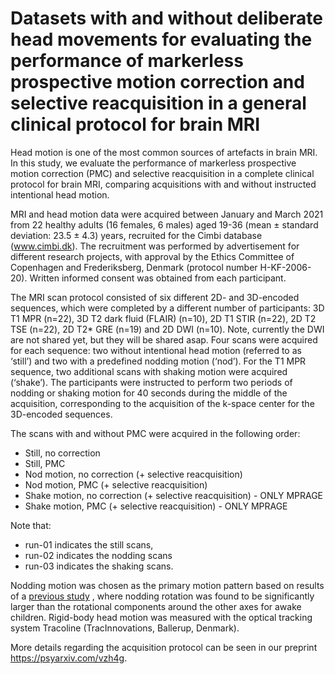 # Datasets with and without deliberate head movements for evaluating the performance of markerless prospective motion correction and selective reacquisition in a general clinical protocol for brain MRI

Head motion is one of the most common sources of artefacts in brain MRI. In this
study, we evaluate the performance of markerless prospective motion correction
(PMC) and selective reacquisition in a complete clinical protocol for brain MRI,
comparing acquisitions with and without instructed intentional head motion.

MRI and head motion data were acquired between January and March 2021 from 22
healthy adults (16 females, 6 males) aged 19-36 (mean ± standard deviation: 23.5
± 4.3) years, recruited for the Cimbi database (www.cimbi.dk). The recruitment
was performed by advertisement for different research projects, with approval by
the Ethics Committee of Copenhagen and Frederiksberg, Denmark (protocol number
H-KF-2006-20). Written informed consent was obtained from each participant.

The MRI scan protocol consisted of six different 2D- and 3D-encoded sequences,
which were completed by a different number of participants: 3D T1 MPR (n=22), 3D
T2 dark fluid (FLAIR) (n=10), 2D T1 STIR (n=22), 2D T2 TSE (n=22), 2D T2\* GRE
(n=19) and 2D DWI (n=10). Note, currently the DWI are not shared yet, but they
will be shared asap. Four scans were acquired for each sequence: two without
intentional head motion (referred to as ‘still’) and two with a predefined
nodding motion (‘nod’). For the T1 MPR sequence, two additional scans with
shaking motion were acquired (‘shake’). The participants were instructed to
perform two periods of nodding or shaking motion for 40 seconds during the
middle of the acquisition, corresponding to the acquisition of the k-space
center for the 3D-encoded sequences.

The scans with and without PMC were acquired in the following order:

- Still, no correction
- Still, PMC
- Nod motion, no correction (+ selective reacquisition)
- Nod motion, PMC (+ selective reacquisition)
- Shake motion, no correction (+ selective reacquisition) - ONLY MPRAGE
- Shake motion, PMC (+ selective reacquisition) - ONLY MPRAGE

Note that:
- run-01 indicates the still scans, 
- run-02 indicates the nodding scans 
- run-03 indicates the shaking scans.

Nodding motion was chosen as the primary motion pattern based on results of a
[previous study](https://www.frontiersin.org/articles/10.3389/fradi.2021.789632/full) , where
nodding rotation was found to be significantly larger than the rotational
components around the other axes for awake children. Rigid-body head motion was
measured with the optical tracking system Tracoline (TracInnovations, Ballerup,
Denmark).

More details regarding the acquisition protocol can be seen in our preprint
https://psyarxiv.com/vzh4g.
